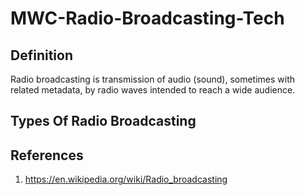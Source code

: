 # MWC-Radio-Broadcasting-Tech

## Definition
Radio broadcasting is transmission of audio (sound), sometimes with related metadata, by radio waves intended to reach a wide audience.

## Types Of Radio Broadcasting


## References
1. https://en.wikipedia.org/wiki/Radio_broadcasting

